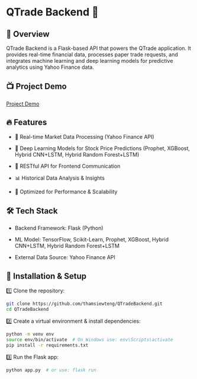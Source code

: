 # QTrade Backend 🚀

## 📌 Overview

QTrade Backend is a Flask-based API that powers the QTrade application. It provides real-time financial data, processes paper trade requests, and integrates machine learning and deep learning models for predictive analytics using Yahoo Finance data.

## 📺 Project Demo
[Project Demo](https://www.youtube.com/watch?v=mwsGvQP8tBA)


## 🔥 Features

- 🏦 Real-time Market Data Processing (Yahoo Finance API)

- 🤖 Deep Learning Models for Stock Price Predictions (Prophet, XGBoost, Hybrid CNN+LSTM, Hybrid Random Forest+LSTM)

- 🔄 RESTful API for Frontend Communication

- 📊 Historical Data Analysis & Insights

- 🚀 Optimized for Performance & Scalability

## 🛠️ Tech Stack

- Backend Framework: Flask (Python)

- ML Model: TensorFlow, Scikit-Learn, Prophet, XGBoost, Hybrid CNN+LSTM, Hybrid Random Forest+LSTM

- External Data Source: Yahoo Finance API

## 🚀 Installation & Setup


1️⃣ Clone the repository:

```sh
git clone https://github.com/thamsiewteng/QTradeBackend.git
cd QTradeBackend
```

2️⃣ Create a virtual environment & install dependencies:

```sh
python -m venv env
source env/bin/activate  # On Windows use: env\Scripts\activate
pip install -r requirements.txt
```

3️⃣ Run the Flask app:
```sh
python app.py  # or use: flask run
```
